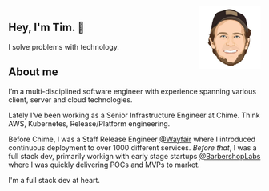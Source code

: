 <img alt="Tim Chepeleff"  align="right" src="https://github.com/timchepeleff/timchepeleff/blob/master/5407406.jpeg" width="124">

## Hey, I'm Tim. 👋 

I solve problems with technology. 


## About me

I’m a multi-disciplined software engineer with experience spanning various client, server and cloud technologies. 

Lately I've been working as a Senior Infrastructure Engineer at Chime. Think AWS, Kubernetes, Release/Platform engineering.  

Before Chime, I was a Staff Release Engineer [@Wayfair](https://tech.wayfair.com/) where I introduced continuous deployment to over 1000 different services. _Before that_, I was a full stack dev, primarily workign with early stage startups [@BarbershopLabs](http://barbershoplabs.com/) where I was quickly delivering POCs and MVPs to market. 

I'm a full stack dev at heart.
